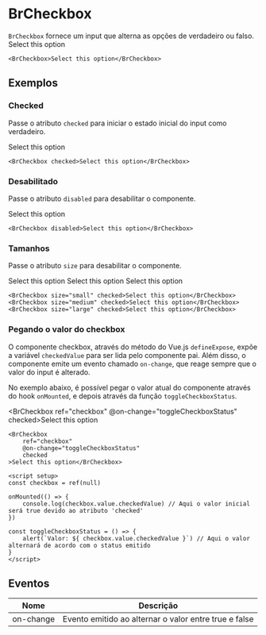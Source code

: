 <script setup>
import { ref, onMounted } from 'vue'
import BrCheckbox from '../../src/components/checkbox/BrCheckbox.vue'

const checkbox = ref(null)

const toggleCheckboxStatus = () => {
	alert(`Valor: ${ checkbox.value.checkedValue }`)
}

onMounted(() => console.log(checkbox.value.checkedValue))
</script>

# BrCheckbox <Badge type="warning" text="alpha" />

`BrCheckbox` fornece um input que alterna as opções de verdadeiro ou falso.
<BrCheckbox>Select this option</BrCheckbox>

```vue
<BrCheckbox>Select this option</BrCheckbox>
```

## Exemplos

### Checked

Passe o atributo `checked` para iniciar o estado inicial do input como verdadeiro.

<BrCheckbox checked>Select this option</BrCheckbox>

```vue
<BrCheckbox checked>Select this option</BrCheckbox>
```

### Desabilitado

Passe o atributo `disabled` para desabilitar o componente.

<BrCheckbox disabled>Select this option</BrCheckbox>

```vue
<BrCheckbox disabled>Select this option</BrCheckbox>
```

### Tamanhos

Passe o atributo `size` para desabilitar o componente.

<div class="w-full">
	<BrCheckbox class="w-full mb-small" size="small" checked>Select this option</BrCheckbox>
	<BrCheckbox class="w-full mb-small" size="medium" checked>Select this option</BrCheckbox>
	<BrCheckbox class="w-full mb-small" size="large" checked>Select this option</BrCheckbox>
</div>

```vue
<BrCheckbox size="small" checked>Select this option</BrCheckbox>
<BrCheckbox size="medium" checked>Select this option</BrCheckbox>
<BrCheckbox size="large" checked>Select this option</BrCheckbox>
```

### Pegando o valor do checkbox

O componente checkbox, através do método do Vue.js `defineExpose`, expõe a variável `checkedValue` para ser lida pelo componente pai. Além disso, o componente emite um evento chamado `on-change`, que reage sempre que o valor do input é alterado.

No exemplo abaixo, é possível pegar o valor atual do componente através do hook `onMounted`, e depois através da função `toggleCheckboxStatus`.

<BrCheckbox  ref="checkbox" @on-change="toggleCheckboxStatus" checked>Select this option</BrCheckbox>

```vue
<BrCheckbox  
	ref="checkbox" 
	@on-change="toggleCheckboxStatus" 
	checked
>Select this option</BrCheckbox>

<script setup>
const checkbox = ref(null)

onMounted(() => {
	console.log(checkbox.value.checkedValue) // Aqui o valor inicial será true devido ao atributo 'checked'
})

const toggleCheckboxStatus = () => {
	alert(`Valor: ${ checkbox.value.checkedValue }`) // Aqui o valor alternará de acordo com o status emitido
}
</script>
```

## Eventos

| Nome          | Descrição                                                                              |
| ------------- | :------------------------------------------------------------------------------------: |
| on-change     | Evento emitido ao alternar o valor entre true e false                                  |

<style lang="scss">
@import '../../src/styles/index.scss'
</style>